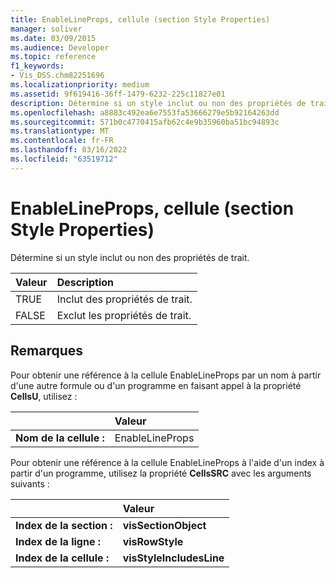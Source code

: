 ```yaml
---
title: EnableLineProps, cellule (section Style Properties)
manager: soliver
ms.date: 03/09/2015
ms.audience: Developer
ms.topic: reference
f1_keywords:
- Vis_DSS.chm82251696
ms.localizationpriority: medium
ms.assetid: 9f619416-36ff-1479-6232-225c11827e01
description: Détermine si un style inclut ou non des propriétés de trait.
ms.openlocfilehash: a8883c492ea6e7553fa53666279e5b92164263dd
ms.sourcegitcommit: 571b0c4770415afb62c4e9b35960ba51bc94893c
ms.translationtype: MT
ms.contentlocale: fr-FR
ms.lasthandoff: 03/16/2022
ms.locfileid: "63519712"
---
```

# <a name="enablelineprops-cell-style-properties-section"></a>EnableLineProps, cellule (section Style Properties)

Détermine si un style inclut ou non des propriétés de trait.
  
|**Valeur**|**Description**|
|:-----|:-----|
|TRUE  <br/> |Inclut des propriétés de trait. |
|FALSE  <br/> |Exclut les propriétés de trait. |
   
## <a name="remarks"></a>Remarques

Pour obtenir une référence à la cellule EnableLineProps par un nom à partir d'une autre formule ou d'un programme en faisant appel à la propriété **CellsU**, utilisez : 
  
||Valeur |
|:-----|:-----|
|**Nom de la cellule :**  <br/> |EnableLineProps  <br/> |
   
Pour obtenir une référence à la cellule EnableLineProps à l'aide d'un index à partir d'un programme, utilisez la propriété **CellsSRC** avec les arguments suivants : 
  
||Valeur |
|:-----|:-----|
|**Index de la section :**  <br/> |**visSectionObject** <br/> |
|**Index de la ligne :**  <br/> |**visRowStyle** <br/> |
|**Index de la cellule :**  <br/> |**visStyleIncludesLine** <br/> |
   


